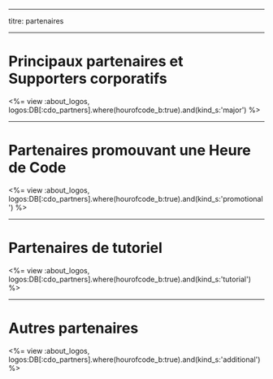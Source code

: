 * * *

titre: partenaires

* * *

# Principaux partenaires et Supporters corporatifs

<%= view :about_logos, logos:DB[:cdo_partners].where(hourofcode_b:true).and(kind_s:'major') %>

* * *

# Partenaires promouvant une Heure de Code

<%= view :about_logos, logos:DB[:cdo_partners].where(hourofcode_b:true).and(kind_s:'promotional') %>

* * *

# Partenaires de tutoriel

<%= view :about_logos, logos:DB[:cdo_partners].where(hourofcode_b:true).and(kind_s:'tutorial') %>

* * *

# Autres partenaires

<%= view :about_logos, logos:DB[:cdo_partners].where(hourofcode_b:true).and(kind_s:'additional') %>